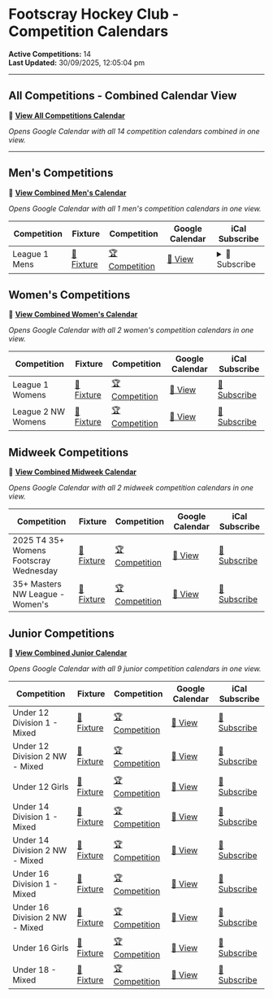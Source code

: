 # Footscray Hockey Club - Competition Calendars

**Active Competitions:** 14  
**Last Updated:** 30/09/2025, 12:05:04 pm  

---

## All Competitions - Combined Calendar View

📅 **<a href="https://calendar.google.com/calendar/embed?height=600&wkst=2&ctz=Australia%2FMelbourne&showPrint=0&showTz=0&src=e5b4e34ae8aa71f8f86178b195b908ccdc38cd5694eb4a468b467aa8d67f4f0a%40group.calendar.google.com&src=d1b49e075ba05119dc13e51eba84549f50045b195577beb97286e200dc574dab%40group.calendar.google.com&src=de176a7d8a94cda770a6c10467e10dffc86ac14f6762693b195d002bb13895e1%40group.calendar.google.com&src=a1dd7d3ae24165be6fc0f2c097f3ab3fab127282c078e0fbe9975da4969f2cfb%40group.calendar.google.com&src=15353587bd4dd21c88b7479be13e5daf847d6ed6a834eee0c433d03fe37fcca4%40group.calendar.google.com&src=0c06381c76848567adb2436e32c6705ca890455a25aa8eb54e365ec8cee8ccb7%40group.calendar.google.com&src=d63fae54c2022ba156f0cbdc7d0154f96834c7bcc6c785929330d143cccfd7aa%40group.calendar.google.com&src=66a46ace7c27e5f96e5ac594a62541c742470c490dad18fae266d1aa001517a9%40group.calendar.google.com&src=d0e8ec50cadbb8066baee440e72bfcf7e3abfa0122f5e58211ac3ddd1f6bc772%40group.calendar.google.com&src=9c199f8c15d051e8f7308e6d73d0873279a56857063871ad377e981723b64c7c%40group.calendar.google.com&src=64e8e1fa75c6ea385a79d22b57055333e5587b42078746ee07bf5c92b9b68469%40group.calendar.google.com&src=25fa2cf226e191fa9317e18473156cf97e3a7704c68cc800aecd0d22f862ec5b%40group.calendar.google.com&src=62af74be3c33ecb4259d40e3932de58266765e1918eea5e8eb1aaeabf95eab52%40group.calendar.google.com&src=198a856bffaad81af4ee724b46b689b455c83d53bddb82e9a3f5a085895e8412%40group.calendar.google.com&src=8907e08af2f302907eb1a02984cb644c26d3a7e012b6713d8f1b39823e3980c1%40group.calendar.google.com&color=%23616161&color=%23285F9B&color=%23D50000&color=%23D50000&color=%23008000&color=%23008000&color=%23FF8C00&color=%23FF8C00&color=%23FF8C00&color=%23FF8C00&color=%23FF8C00&color=%23FF8C00&color=%23FF8C00&color=%23FF8C00&color=%23FF8C00" target="_blank">View All Competitions Calendar</a>**

*Opens Google Calendar with all 14 competition calendars combined in one view.*

---

## Men's Competitions

📅 **<a href="https://calendar.google.com/calendar/embed?height=600&wkst=2&ctz=Australia%2FMelbourne&showPrint=0&showTz=0&src=e5b4e34ae8aa71f8f86178b195b908ccdc38cd5694eb4a468b467aa8d67f4f0a%40group.calendar.google.com&src=d1b49e075ba05119dc13e51eba84549f50045b195577beb97286e200dc574dab%40group.calendar.google.com&color=%23616161&color=%23285F9B" target="_blank">View Combined Men's Calendar</a>**

*Opens Google Calendar with all 1 men's competition calendars in one view.*

| Competition | Fixture | Competition | Google Calendar | iCal Subscribe |
|-------------|----------|-------------|----------|----------------|
| League 1 Mens | <a href="https://www.hockeyvictoria.org.au/games/team/23987/375022" target="_blank">🏑 Fixture</a> | <a href="https://www.hockeyvictoria.org.au/games/23987/39698" target="_blank">🏆 Competition</a> | <a href="https://calendar.google.com/calendar/embed?src=d1b49e075ba05119dc13e51eba84549f50045b195577beb97286e200dc574dab%40group.calendar.google.com" target="_blank">📅 View</a> | <details><summary>📲 Subscribe</summary>Copy this link and paste it into your preferred calendar: https://calendar.google.com/calendar/ical/d1b49e075ba05119dc13e51eba84549f50045b195577beb97286e200dc574dab%40group.calendar.google.com/public/basic.ics</details>|


## Women's Competitions

📅 **<a href="https://calendar.google.com/calendar/embed?height=600&wkst=2&ctz=Australia%2FMelbourne&showPrint=0&showTz=0&src=e5b4e34ae8aa71f8f86178b195b908ccdc38cd5694eb4a468b467aa8d67f4f0a%40group.calendar.google.com&src=de176a7d8a94cda770a6c10467e10dffc86ac14f6762693b195d002bb13895e1%40group.calendar.google.com&src=a1dd7d3ae24165be6fc0f2c097f3ab3fab127282c078e0fbe9975da4969f2cfb%40group.calendar.google.com&color=%23616161&color=%23285F9B&color=%23285F9B" target="_blank">View Combined Women's Calendar</a>**

*Opens Google Calendar with all 2 women's competition calendars in one view.*

| Competition | Fixture | Competition | Google Calendar | iCal Subscribe |
|-------------|----------|-------------|----------|----------------|
| League 1 Womens | <a href="https://www.hockeyvictoria.org.au/games/team/23987/375029" target="_blank">🏑 Fixture</a> | <a href="https://www.hockeyvictoria.org.au/games/23987/39696" target="_blank">🏆 Competition</a> | <a href="https://calendar.google.com/calendar/embed?src=de176a7d8a94cda770a6c10467e10dffc86ac14f6762693b195d002bb13895e1%40group.calendar.google.com" target="_blank">📅 View</a> | <a href="https://calendar.google.com/calendar/ical/de176a7d8a94cda770a6c10467e10dffc86ac14f6762693b195d002bb13895e1%40group.calendar.google.com/public/basic.ics" target="_blank">📲 Subscribe</a> |
| League 2 NW Womens | <a href="https://www.hockeyvictoria.org.au/games/team/23987/375038" target="_blank">🏑 Fixture</a> | <a href="https://www.hockeyvictoria.org.au/games/23987/39699" target="_blank">🏆 Competition</a> | <a href="https://calendar.google.com/calendar/embed?src=a1dd7d3ae24165be6fc0f2c097f3ab3fab127282c078e0fbe9975da4969f2cfb%40group.calendar.google.com" target="_blank">📅 View</a> | <a href="https://calendar.google.com/calendar/ical/a1dd7d3ae24165be6fc0f2c097f3ab3fab127282c078e0fbe9975da4969f2cfb%40group.calendar.google.com/public/basic.ics" target="_blank">📲 Subscribe</a> |


## Midweek Competitions

📅 **<a href="https://calendar.google.com/calendar/embed?height=600&wkst=2&ctz=Australia%2FMelbourne&showPrint=0&showTz=0&src=e5b4e34ae8aa71f8f86178b195b908ccdc38cd5694eb4a468b467aa8d67f4f0a%40group.calendar.google.com&src=15353587bd4dd21c88b7479be13e5daf847d6ed6a834eee0c433d03fe37fcca4%40group.calendar.google.com&src=0c06381c76848567adb2436e32c6705ca890455a25aa8eb54e365ec8cee8ccb7%40group.calendar.google.com&color=%23616161&color=%23008000&color=%23008000" target="_blank">View Combined Midweek Calendar</a>**

*Opens Google Calendar with all 2 midweek competition calendars in one view.*

| Competition | Fixture | Competition | Google Calendar | iCal Subscribe |
|-------------|----------|-------------|----------|----------------|
| 2025 T4 35+ Womens Footscray Wednesday | <a href="https://www.hockeyvictoria.org.au/games/team/24044/376315" target="_blank">🏑 Fixture</a> | <a href="https://www.hockeyvictoria.org.au/games/24044/39773" target="_blank">🏆 Competition</a> | <a href="https://calendar.google.com/calendar/embed?src=15353587bd4dd21c88b7479be13e5daf847d6ed6a834eee0c433d03fe37fcca4%40group.calendar.google.com" target="_blank">📅 View</a> | <a href="https://calendar.google.com/calendar/ical/15353587bd4dd21c88b7479be13e5daf847d6ed6a834eee0c433d03fe37fcca4%40group.calendar.google.com/public/basic.ics" target="_blank">📲 Subscribe</a> |
| 35+ Masters NW League - Women's | <a href="https://www.hockeyvictoria.org.au/games/team/23987/375010" target="_blank">🏑 Fixture</a> | <a href="https://www.hockeyvictoria.org.au/games/23987/39697" target="_blank">🏆 Competition</a> | <a href="https://calendar.google.com/calendar/embed?src=0c06381c76848567adb2436e32c6705ca890455a25aa8eb54e365ec8cee8ccb7%40group.calendar.google.com" target="_blank">📅 View</a> | <a href="https://calendar.google.com/calendar/ical/0c06381c76848567adb2436e32c6705ca890455a25aa8eb54e365ec8cee8ccb7%40group.calendar.google.com/public/basic.ics" target="_blank">📲 Subscribe</a> |


## Junior Competitions

📅 **<a href="https://calendar.google.com/calendar/embed?height=600&wkst=2&ctz=Australia%2FMelbourne&showPrint=0&showTz=0&src=e5b4e34ae8aa71f8f86178b195b908ccdc38cd5694eb4a468b467aa8d67f4f0a%40group.calendar.google.com&src=d63fae54c2022ba156f0cbdc7d0154f96834c7bcc6c785929330d143cccfd7aa%40group.calendar.google.com&src=66a46ace7c27e5f96e5ac594a62541c742470c490dad18fae266d1aa001517a9%40group.calendar.google.com&src=d0e8ec50cadbb8066baee440e72bfcf7e3abfa0122f5e58211ac3ddd1f6bc772%40group.calendar.google.com&src=9c199f8c15d051e8f7308e6d73d0873279a56857063871ad377e981723b64c7c%40group.calendar.google.com&src=64e8e1fa75c6ea385a79d22b57055333e5587b42078746ee07bf5c92b9b68469%40group.calendar.google.com&src=25fa2cf226e191fa9317e18473156cf97e3a7704c68cc800aecd0d22f862ec5b%40group.calendar.google.com&src=62af74be3c33ecb4259d40e3932de58266765e1918eea5e8eb1aaeabf95eab52%40group.calendar.google.com&src=198a856bffaad81af4ee724b46b689b455c83d53bddb82e9a3f5a085895e8412%40group.calendar.google.com&src=8907e08af2f302907eb1a02984cb644c26d3a7e012b6713d8f1b39823e3980c1%40group.calendar.google.com&color=%23616161&color=%23FF8C00&color=%23FF8C00&color=%23FF8C00&color=%23FF8C00&color=%23FF8C00&color=%23FF8C00&color=%23FF8C00&color=%23FF8C00&color=%23FF8C00" target="_blank">View Combined Junior Calendar</a>**

*Opens Google Calendar with all 9 junior competition calendars in one view.*

| Competition | Fixture | Competition | Google Calendar | iCal Subscribe |
|-------------|----------|-------------|----------|----------------|
| Under 12 Division 1 - Mixed | <a href="https://www.hockeyvictoria.org.au/games/team/23988/375065" target="_blank">🏑 Fixture</a> | <a href="https://www.hockeyvictoria.org.au/games/23988/39704" target="_blank">🏆 Competition</a> | <a href="https://calendar.google.com/calendar/embed?src=d63fae54c2022ba156f0cbdc7d0154f96834c7bcc6c785929330d143cccfd7aa%40group.calendar.google.com" target="_blank">📅 View</a> | <a href="https://calendar.google.com/calendar/ical/d63fae54c2022ba156f0cbdc7d0154f96834c7bcc6c785929330d143cccfd7aa%40group.calendar.google.com/public/basic.ics" target="_blank">📲 Subscribe</a> |
| Under 12 Division 2 NW - Mixed | <a href="https://www.hockeyvictoria.org.au/games/team/23988/375077" target="_blank">🏑 Fixture</a> | <a href="https://www.hockeyvictoria.org.au/games/23988/39715" target="_blank">🏆 Competition</a> | <a href="https://calendar.google.com/calendar/embed?src=66a46ace7c27e5f96e5ac594a62541c742470c490dad18fae266d1aa001517a9%40group.calendar.google.com" target="_blank">📅 View</a> | <a href="https://calendar.google.com/calendar/ical/66a46ace7c27e5f96e5ac594a62541c742470c490dad18fae266d1aa001517a9%40group.calendar.google.com/public/basic.ics" target="_blank">📲 Subscribe</a> |
| Under 12 Girls | <a href="https://www.hockeyvictoria.org.au/games/team/23988/375099" target="_blank">🏑 Fixture</a> | <a href="https://www.hockeyvictoria.org.au/games/23988/39708" target="_blank">🏆 Competition</a> | <a href="https://calendar.google.com/calendar/embed?src=d0e8ec50cadbb8066baee440e72bfcf7e3abfa0122f5e58211ac3ddd1f6bc772%40group.calendar.google.com" target="_blank">📅 View</a> | <a href="https://calendar.google.com/calendar/ical/d0e8ec50cadbb8066baee440e72bfcf7e3abfa0122f5e58211ac3ddd1f6bc772%40group.calendar.google.com/public/basic.ics" target="_blank">📲 Subscribe</a> |
| Under 14 Division 1 - Mixed | <a href="https://www.hockeyvictoria.org.au/games/team/23988/375108" target="_blank">🏑 Fixture</a> | <a href="https://www.hockeyvictoria.org.au/games/23988/39705" target="_blank">🏆 Competition</a> | <a href="https://calendar.google.com/calendar/embed?src=9c199f8c15d051e8f7308e6d73d0873279a56857063871ad377e981723b64c7c%40group.calendar.google.com" target="_blank">📅 View</a> | <a href="https://calendar.google.com/calendar/ical/9c199f8c15d051e8f7308e6d73d0873279a56857063871ad377e981723b64c7c%40group.calendar.google.com/public/basic.ics" target="_blank">📲 Subscribe</a> |
| Under 14 Division 2 NW - Mixed | <a href="https://www.hockeyvictoria.org.au/games/team/23988/375119" target="_blank">🏑 Fixture</a> | <a href="https://www.hockeyvictoria.org.au/games/23988/39716" target="_blank">🏆 Competition</a> | <a href="https://calendar.google.com/calendar/embed?src=64e8e1fa75c6ea385a79d22b57055333e5587b42078746ee07bf5c92b9b68469%40group.calendar.google.com" target="_blank">📅 View</a> | <a href="https://calendar.google.com/calendar/ical/64e8e1fa75c6ea385a79d22b57055333e5587b42078746ee07bf5c92b9b68469%40group.calendar.google.com/public/basic.ics" target="_blank">📲 Subscribe</a> |
| Under 16 Division 1 - Mixed | <a href="https://www.hockeyvictoria.org.au/games/team/23988/375148" target="_blank">🏑 Fixture</a> | <a href="https://www.hockeyvictoria.org.au/games/23988/39706" target="_blank">🏆 Competition</a> | <a href="https://calendar.google.com/calendar/embed?src=25fa2cf226e191fa9317e18473156cf97e3a7704c68cc800aecd0d22f862ec5b%40group.calendar.google.com" target="_blank">📅 View</a> | <a href="https://calendar.google.com/calendar/ical/25fa2cf226e191fa9317e18473156cf97e3a7704c68cc800aecd0d22f862ec5b%40group.calendar.google.com/public/basic.ics" target="_blank">📲 Subscribe</a> |
| Under 16 Division 2 NW - Mixed | <a href="https://www.hockeyvictoria.org.au/games/team/23988/375159" target="_blank">🏑 Fixture</a> | <a href="https://www.hockeyvictoria.org.au/games/23988/39717" target="_blank">🏆 Competition</a> | <a href="https://calendar.google.com/calendar/embed?src=62af74be3c33ecb4259d40e3932de58266765e1918eea5e8eb1aaeabf95eab52%40group.calendar.google.com" target="_blank">📅 View</a> | <a href="https://calendar.google.com/calendar/ical/62af74be3c33ecb4259d40e3932de58266765e1918eea5e8eb1aaeabf95eab52%40group.calendar.google.com/public/basic.ics" target="_blank">📲 Subscribe</a> |
| Under 16 Girls | <a href="https://www.hockeyvictoria.org.au/games/team/23988/375174" target="_blank">🏑 Fixture</a> | <a href="https://www.hockeyvictoria.org.au/games/23988/39710" target="_blank">🏆 Competition</a> | <a href="https://calendar.google.com/calendar/embed?src=198a856bffaad81af4ee724b46b689b455c83d53bddb82e9a3f5a085895e8412%40group.calendar.google.com" target="_blank">📅 View</a> | <a href="https://calendar.google.com/calendar/ical/198a856bffaad81af4ee724b46b689b455c83d53bddb82e9a3f5a085895e8412%40group.calendar.google.com/public/basic.ics" target="_blank">📲 Subscribe</a> |
| Under 18 - Mixed | <a href="https://www.hockeyvictoria.org.au/games/team/23988/375182" target="_blank">🏑 Fixture</a> | <a href="https://www.hockeyvictoria.org.au/games/23988/39707" target="_blank">🏆 Competition</a> | <a href="https://calendar.google.com/calendar/embed?src=8907e08af2f302907eb1a02984cb644c26d3a7e012b6713d8f1b39823e3980c1%40group.calendar.google.com" target="_blank">📅 View</a> | <a href="https://calendar.google.com/calendar/ical/8907e08af2f302907eb1a02984cb644c26d3a7e012b6713d8f1b39823e3980c1%40group.calendar.google.com/public/basic.ics" target="_blank">📲 Subscribe</a> |

